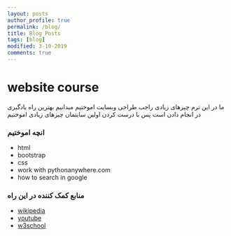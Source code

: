 ```yaml
---
layout: posts
author_profile: true
permalink: /blog/
title: Blog Posts
tags: [blog]
modified: 3-10-2019
comments: true
---
```

# website course
 ما در این ترم چیزهای زیادی راجب طراحی وبسایت اموختیم 
 میدانیم بهترین راه یادگیری در انجام دادن است پس با درست کردن اولین سایتمان چیزهای زیادی اموختیم
### انچه اموختیم
- html
- bootstrap
- css
- work with pythonanywhere.com
- how to search in google
### منابع کمک کننده در این راه
* [wikipedia](https://www.wikipedia.org/)
* [youtube](https://www.youtube.com)
* [w3school](https://www.w3schools.com/)
